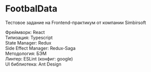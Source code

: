 # FootbalData
Тестовое задание на Frontend-практикум от компании Simbirsoft

Фреймворк: React <br/>
Типизация: Typescript <br/>
State Manager: Redux <br/>
Side Effect Manager: Redux-Saga <br/>
Методология: БЭМ <br/>
Линтер: ESLint (конфиг: google) <br/>
UI библиотека: Ant Design
